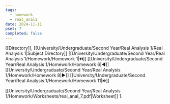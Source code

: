```yaml
---
tags:
  - homework
  - real_anal1
date: 2024-11-11
pset: 7
completed: false
---
```

[[Directory]], [[University/Undergraduate/Second Year/Real Analysis 1/Real Analysis 1|Subject Directory]]
[[University/Undergraduate/Second Year/Real Analysis 1/Homework/Homework 1|🞀🞀]] [[University/Undergraduate/Second Year/Real Analysis 1/Homework/Homework 6|◀]] [[University/Undergraduate/Second Year/Real Analysis 1/Homework/Homework 8|▶]] [[University/Undergraduate/Second Year/Real Analysis 1/Homework/Homework 11|🞂🞂]]

[[University/Undergraduate/Second Year/Real Analysis 1/Homework/Worksheets/real_anal_7.pdf|Worksheet]]
1. 
